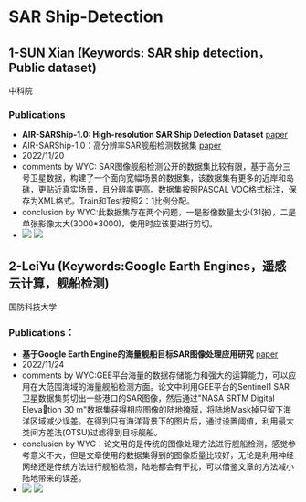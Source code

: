 # SAR Ship-Detection 

## 1-SUN Xian (Keywords: SAR ship detection，Public dataset) 
中科院
### Publications
   - **AIR-SARShip-1.0: High-resolution SAR Ship Detection Dataset**  [paper](https://radars.ac.cn/en/article/doi/10.12000/JR19097) 
   - AIR-SARShip-1.0：高分辨率SAR舰船检测数据集 [paper](https://radars.ac.cn/article/doi/10.12000/JR19097)
  - 2022/11/20
  - comments by WYC: SAR图像舰船检测公开的数据集比较有限，基于高分三号卫星数据，构建了一个面向宽幅场景的数据集，该数据集有更多的近岸和岛礁，更贴近真实场景，且分辨率更高。数据集按照PASCAL VOC格式标注，保存为XML格式。Train和Test按照2：1比例分配。
  - conclusion by WYC:此数据集存在两个问题，一是影像数量太少(31张)，二是单张影像太大(3000*3000)，使用时应该要进行剪切。
  - ![](../wyc/paper_img/sar_ship1.jpg) ![](../wyc/paper_img/sar_ship2.jpg)
## 2-LeiYu (Keywords:Google Earth Engines，遥感云计算，舰船检测)
国防科技大学
### Publications：
   - **基于Google Earth Engine的海量舰船目标SAR图像处理应用研究** [paper](https://www.signalpro.com.cn/cn/article/doi/10.16798/j.issn.1003-0530.2021.06.019)
   - 2022/11/24
   - comments by WYC:GEE平台海量的数据存储能力和强大的运算能力，可以应用在大范围海域的海量舰船检测方面。论文中利用GEE平台的Sentinel1 SAR卫星数据集剪切出一些港口的SAR图像，然后通过"NASA SRTM Digital Elevation 30 m"数据集获得相应图像的陆地掩膜，将陆地Mask掉只留下海洋区域减少误差。在得到只有海洋背景下的图片后，通过设置阈值，利用最大类间方差法(OTSU)过滤得到目标舰船。
   - conclusion by WYC：论文用的是传统的图像处理方法进行舰船检测，感觉参考意义不大，但是文章使用的数据集得到的图像质量比较好，无论是利用神经网络还是传统方法进行舰船检测，陆地都会有干扰，可以借鉴文章的方法减小陆地带来的误差。
   - ![](../wyc/paper_img/sar_ship1.jpg) ![](../wyc/paper_img/sar_ship2.jpg)


  


